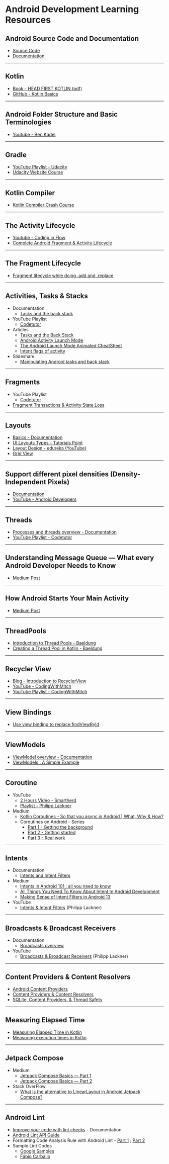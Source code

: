 # Android Development Learning Resources

## Android Source Code and Documentation
* [Source Code](https://cs.android.com/)
* [Documentation](https://developer.android.com/docs)

___

## Kotlin
* [Book - HEAD FIRST KOTLIN (pdf)](https://www.pdfdrive.com/head-first-kotlin-e196919920.html)
* [GitHub - Kotlin Basics](https://github.com/avinash3699/kotlin-basics)

___

## Android Folder Structure and Basic Terminologies
* [Youtube - Ben Kadel](https://www.youtube.com/watch?v=h3ylwK6MINI)

___

## Gradle
* [YouTube Playlist - Udacity](https://www.youtube.com/playlist?list=PLAwxTw4SYaPk2JP5TFPx7g63PCkyBqjZn)
* [Udacity Website Course](https://www.udacity.com/course/gradle-for-android-and-java--ud867)

___

## Kotlin Compiler
* [Kotlin Compiler Crash Course](https://github.com/ahinchman1/Kotlin-Compiler-Crash-Course/tree/master)
___

## The Activity Lifecycle
* [Youtube - Coding in Flow](https://www.youtube.com/watch?v=UJN3AL4tiqw)
* [Complete Android Fragment & Activity Lifecycle](https://github.com/xxv/android-lifecycle)

___

## The Fragment Lifecycle
* [Fragment lifecycle while doing .add and .replace](https://vinodpattanshetti49.medium.com/fragment-lifecycle-while-doing-add-and-replace-6a3f084364af)
___

## Activities, Tasks & Stacks
* Documentation
    * [Tasks and the back stack](https://developer.android.com/guide/components/activities/tasks-and-back-stack)
* YouTube Playlist
    * [Codetutor](https://www.youtube.com/playlist?list=PLfuE3hOAeWhY8fkzCluHakmK9A3bJsGR0)
* Articles
    * [Tasks and the Back Stack](https://medium.com/androiddevelopers/tasks-and-the-back-stack-dbb7c3b0f6d4#.g6dck3mde) 
    * [Android Activity Launch Mode](https://medium.com/android-news/android-activity-launch-mode-e0df1aa72242)
    * [The Android Launch Mode Animated CheatSheet](https://itnext.io/the-android-launchmode-animated-cheatsheet-6657e5dd9b0f)
    * [Intent flags of activity](https://medium.com/swlh/truly-understand-tasks-and-back-stack-intent-flags-of-activity-2a137c401eca)
* Slideshare
    * [Manipulating Android tasks and back stack](https://www.slideshare.net/RanNachmany/manipulating-android-tasks-and-back-stack)

___

## Fragments
* YouTube Playlist
    * [Codetutor](https://www.youtube.com/playlist?list=PLfuE3hOAeWhZDH-wHD0BJsJl7PpEW-wN8)
* [Fragment Transactions & Activity State Loss](https://www.androiddesignpatterns.com/2013/08/fragment-transaction-commit-state-loss.html)
   
___

## Layouts
* [Basics - Documentation](https://developer.android.com/develop/ui/views/layout/declaring-layout)
* [UI Layouts Types - Tutorials Point](https://www.tutorialspoint.com/android/android_user_interface_layouts.htm)
* [Layout Design - edureka (YouTube)](https://www.youtube.com/watch?v=PJ3RdfJ4Np8)
* [Grid View](https://abhiandroid.com/ui/gridview)

___

## Support different pixel densities (Density-Independent Pixels)
* [Documentation](https://developer.android.com/training/multiscreen/screendensities)
* [YouTube - Android Developers](https://www.youtube.com/watch?v=zhszwkcay2A&t=6s)

___

## Threads
* [Processes and threads overview - Documentation](https://developer.android.com/guide/components/processes-and-threads)
* [YouTube Playlist - Codetutor](https://www.youtube.com/playlist?list=PLfuE3hOAeWhYspjqABfkf97AzW1XNXgjZ)

___

## Understanding Message Queue — What every Android Developer Needs to Know
* [Medium Post](https://medium.com/@qingzhong/understanding-message-queue-what-every-android-developer-needs-to-know-3490f4f48591)

___

## How Android Starts Your Main Activity
* [Medium Post](https://medium.com/martinomburajr/android-internals-1-how-android-starts-your-main-activity-8fcf80e65222)
___ 

## ThreadPools
* [Introduction to Thread Pools - Baeldung](https://www.baeldung.com/thread-pool-java-and-guava)
* [Creating a Thread Pool in Kotlin - Baeldung](https://www.baeldung.com/kotlin/create-thread-pool)

___

## Recycler View

* [Blog - Introduction to RecyclerView](https://enoent.fr/posts/recyclerview-basics/)
* [YouTube - CodingWithMitch](https://www.youtube.com/watch?v=Jo6Mtq7zkkg)
* [YouTube Playlist - CodingWithMitch](https://www.youtube.com/playlist?list=PLgCYzUzKIBE-4SBxHzntuDDEREffjyoUj)

___

## View Bindings
* [Use view binding to replace findViewById](https://medium.com/androiddevelopers/use-view-binding-to-replace-findviewbyid-c83942471fc)

___

## ViewModels
* [ViewModel overview - Documentation](https://developer.android.com/topic/libraries/architecture/viewmodel.html)
* [ViewModels : A Simple Example](https://medium.com/androiddevelopers/viewmodels-a-simple-example-ed5ac416317e)
   
___

## Coroutine
* YouTube
   * [2 Hours Video - Smartherd](https://www.youtube.com/watch?v=lmRzRKIsn1g)
   * [Playlist - Philipp Lackner](https://www.youtube.com/watch?v=ShNhJ3wMpvQ&list=PLQkwcJG4YTCQcFEPuYGuv54nYai_lwil_)
* Medium
   * [Kotlin Coroutines - So that you async in Android | What, Why & How?](https://medium.com/microsoft-mobile-engineering/kotlin-coroutines-1c8e009cb711)
   * Coroutines on Android - Series
      * [Part 1 - Getting the background](https://medium.com/androiddevelopers/coroutines-on-android-part-i-getting-the-background-3e0e54d20bb)
      * [Part 2 - Getting started](https://medium.com/androiddevelopers/coroutines-on-android-part-ii-getting-started-3bff117176dd)
      * [Part 3 - Real work](https://medium.com/androiddevelopers/coroutines-on-android-part-iii-real-work-2ba8a2ec2f45)
      
___

## Intents
* Documentation
   * [Intents and Intent Filters](https://developer.android.com/guide/components/intents-filters)
* Medium
   * [Intents in Android 101 : all you need to know](https://shubham-nikam.medium.com/intents-in-android-all-intents-5c102e1e0a48)
   * [All Things You Need To Know About Intent In Android Development](https://medium.com/@huseyinozkoc/all-things-you-need-to-know-about-intent-in-android-development-cb299b6b5918) 
   * [Making Sense of Intent Filters in Android 13](https://medium.com/androiddevelopers/making-sense-of-intent-filters-in-android-13-8f6656903dde)
* YouTube
   * [Intents & Intent Filters](https://www.youtube.com/watch?v=2hIY1xuImuQ) (Philipp Lackner)

___

## Broadcasts & Broadcast Receivers
* Documentation
   * [Broadcasts overview](https://developer.android.com/guide/components/broadcasts)
* YouTube
   * [Broadcasts & Broadcast Receivers](https://www.youtube.com/watch?v=HDVyFsFUuVg) (Philipp Lackner)

___
## Content Providers & Content Resolvers
* [Android Content Providers](https://www.codingninjas.com/studio/library/android-content-providers)
* [Content Providers & Content Resolvers](https://www.androiddesignpatterns.com/2012/06/content-resolvers-and-content-providers.html)
* [SQLite, Content Providers, & Thread Safety](https://www.androiddesignpatterns.com/2012/10/sqlite-contentprovider-thread-safety.html)

___

## Measuring Elapsed Time
* [Measuring Elapsed Time in Kotlin](https://www.baeldung.com/kotlin/measure-elapsed-time)
* [Measuring execution times in Kotlin](https://proandroiddev.com/measuring-execution-times-in-kotlin-460a0285e5ea)

___

## Jetpack Compose
* Medium
   * [Jetpack Compose Basics — Part 1](https://proandroiddev.com/jetpack-compose-basics-26b62999ea9d)
   * [Jetpack Compose Basics — Part 2](https://proandroiddev.com/jetpack-compose-basics-part-2-79eb045a4397)
* Stack OverFlow
   * [What is the alternative to LinearLayout in Android Jetpack Compose?](https://stackoverflow.com/questions/65707293/what-is-the-alternative-to-linearlayout-in-android-jetpack-compose)

___

## Android Lint
* [Improve your code with lint checks](https://developer.android.com/studio/write/lint) - Documentation
* [Android Lint API Guide](https://googlesamples.github.io/android-custom-lint-rules/api-guide.html)
* Formatting Code Analysis Rule with Android Lint - [Part 1](https://medium.com/p/4b906f717382) ; [Part 2](https://medium.com/supercharges-mobile-product-guide/formatting-code-analysis-rule-with-android-lint-part-2-2-9ac0f39043f1)
* Sample Lint Codes
   * [Google Samples](https://github.com/googlesamples/android-custom-lint-rules)
   * [Fábio Carballo](https://github.com/fabiocarballo/lint-sample)
